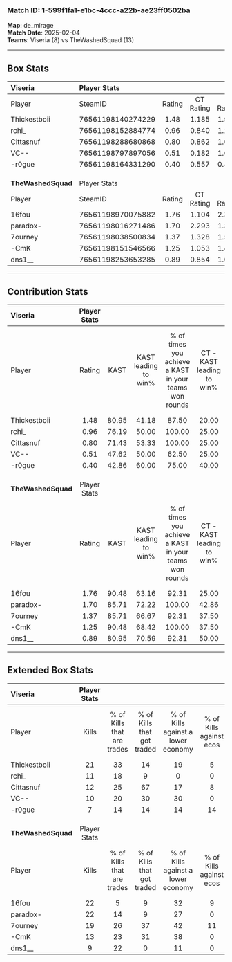 ### Match ID: 1-599f1fa1-e1bc-4ccc-a22b-ae23ff0502ba  
**Map**: de_mirage  
**Match Date**: 2025-02-04  
**Teams**: Viseria (8) vs TheWashedSquad (13)  

---  

## Box Stats  

| **Viseria**        | Player Stats      |        |           |          |       |       |       |         |        |      |     |
| :- | :- | :-: | :-: | :-: | :-: | :-: | :-: | :-: | :-: | :-: | :-: |
| Player             | SteamID           | Rating | CT Rating | T Rating | KAST  |  ADR  | Kills | Assists | Deaths | K/D  | HS% |
| Thickestboii       | 76561198140274229 |  1.48  |   1.185   |  1.995   | 80.95 | 103.4 |  21   |    3    |   15   | 1.40 | 61  |
| rchi_              | 76561198152884774 |  0.96  |   0.840   |  1.237   | 76.19 | 68.9  |  11   |    5    |   14   | 0.79 | 72  |
| Cittasnuf          | 76561198288680868 |  0.80  |   0.862   |  1.069   | 71.43 | 59.2  |  12   |    3    |   19   | 0.63 | 58  |
| VC--               | 76561198797897056 |  0.51  |   0.182   |  1.060   | 47.62 | 57.4  |  10   |    2    |   20   | 0.50 | 50  |
| -r0gue             | 76561198164331290 |  0.40  |   0.557   |  0.454   | 42.86 | 46.7  |   7   |    4    |   17   | 0.41 | 42  |
|                    |                   |        |           |          |       |       |       |         |        |      |     |
|                    |                   |        |           |          |       |       |       |         |        |      |     |
|                    |                   |        |           |          |       |       |       |         |        |      |     |
| **TheWashedSquad** | Player Stats      |        |           |          |       |       |       |         |        |      |     |
| Player             | SteamID           | Rating | CT Rating | T Rating | KAST  |  ADR  | Kills | Assists | Deaths | K/D  | HS% |
| 16fou              | 76561198970075882 |  1.76  |   1.104   |  2.300   | 90.48 | 120.4 |  22   |    6    |   11   | 2.00 | 27  |
| paradox-           | 76561198016271486 |  1.70  |   2.293   |  1.313   | 85.71 | 103.2 |  22   |    7    |   10   | 2.20 | 68  |
| 7ourney            | 76561198038500834 |  1.37  |   1.328   |  1.526   | 85.71 | 80.5  |  19   |    4    |   15   | 1.27 | 57  |
| -CmK               | 76561198151546566 |  1.25  |   1.053   |  1.479   | 90.48 | 81.1  |  13   |    7    |   12   | 1.08 | 38  |
| dns1__             | 76561198253653285 |  0.89  |   0.854   |  1.098   | 80.95 | 53.2  |   9   |    6    |   13   | 0.69 | 66  |
---  

## Contribution Stats  

| **Viseria**        | Player Stats |       |                      |                                                        |                           |                                                             |                          |                                                            |
| :- | :-: | :-: | :-: | :-: | :-: | :-: | :-: | :-: |
| Player             |    Rating    | KAST  | KAST leading to win% | % of times you achieve a KAST in your teams won rounds | CT - KAST leading to win% | CT - % of times you achieve a KAST in your teams won rounds | T - KAST leading to win% | T - % of times you achieve a KAST in your teams won rounds |
| Thickestboii       |     1.48     | 80.95 |        41.18         |                         87.50                          |           20.00           |                           100.00                            |          71.43           |                           83.33                            |
| rchi_              |     0.96     | 76.19 |        50.00         |                         100.00                         |           25.00           |                           100.00                            |          75.00           |                           100.00                           |
| Cittasnuf          |     0.80     | 71.43 |        53.33         |                         100.00                         |           25.00           |                           100.00                            |          85.71           |                           100.00                           |
| VC--               |     0.51     | 47.62 |        50.00         |                         62.50                          |           25.00           |                            50.00                            |          66.67           |                           66.67                            |
| -r0gue             |     0.40     | 42.86 |        60.00         |                         75.00                          |           40.00           |                           100.00                            |          80.00           |                           66.67                            |
|                    |              |       |                      |                                                        |                           |                                                             |                          |                                                            |
|                    |              |       |                      |                                                        |                           |                                                             |                          |                                                            |
|                    |              |       |                      |                                                        |                           |                                                             |                          |                                                            |
| **TheWashedSquad** | Player Stats |       |                      |                                                        |                           |                                                             |                          |                                                            |
| Player             |    Rating    | KAST  | KAST leading to win% | % of times you achieve a KAST in your teams won rounds | CT - KAST leading to win% | CT - % of times you achieve a KAST in your teams won rounds | T - KAST leading to win% | T - % of times you achieve a KAST in your teams won rounds |
| 16fou              |     1.76     | 90.48 |        63.16         |                         92.31                          |           25.00           |                            66.67                            |          90.91           |                           100.00                           |
| paradox-           |     1.70     | 85.71 |        72.22         |                         100.00                         |           42.86           |                           100.00                            |          90.91           |                           100.00                           |
| 7ourney            |     1.37     | 85.71 |        66.67         |                         92.31                          |           37.50           |                           100.00                            |          90.00           |                           90.00                            |
| -CmK               |     1.25     | 90.48 |        68.42         |                         100.00                         |           37.50           |                           100.00                            |          90.91           |                           100.00                           |
| dns1__             |     0.89     | 80.95 |        70.59         |                         92.31                          |           50.00           |                           100.00                            |          81.82           |                           90.00                            |
---  

## Extended Box Stats  

| **Viseria**        | Player Stats |                            |                            |                                    |                         |                              |                                 |        |                             |                                     |                          |                               |                            |
| :- | :-: | :-: | :-: | :-: | :-: | :-: | :-: | :-: | :-: | :-: | :-: | :-: | :-: |
| Player             |    Kills     | % of Kills that are trades | % of Kills that got traded | % of Kills against a lower economy | % of Kills against ecos | % of Kills that are flawless | % of Kills that are close duels | Deaths | % of Deaths that get traded | % of Deaths against a lower economy | % of Deaths against ecos | % of Deaths that are flawless | % of Deaths that are close |
| Thickestboii       |      21      |             33             |             14             |                 19                 |            5            |              48              |               10                |   15   |             13              |                  7                  |            0             |              73               |             0              |
| rchi_              |      11      |             18             |             9              |                 0                  |            0            |              55              |               18                |   14   |             14              |                 21                  |            7             |              71               |             7              |
| Cittasnuf          |      12      |             25             |             67             |                 17                 |            8            |              75              |                8                |   19   |             32              |                 16                  |            5             |              58               |             0              |
| VC--               |      10      |             20             |             30             |                 30                 |            0            |              40              |               20                |   20   |             10              |                 10                  |            5             |              85               |             0              |
| -r0gue             |      7       |             14             |             14             |                 14                 |           14            |              43              |                0                |   17   |             18              |                 12                  |            0             |              71               |             6              |
|                    |              |                            |                            |                                    |                         |                              |                                 |        |                             |                                     |                          |                               |                            |
|                    |              |                            |                            |                                    |                         |                              |                                 |        |                             |                                     |                          |                               |                            |
|                    |              |                            |                            |                                    |                         |                              |                                 |        |                             |                                     |                          |                               |                            |
| **TheWashedSquad** | Player Stats |                            |                            |                                    |                         |                              |                                 |        |                             |                                     |                          |                               |                            |
| Player             |    Kills     | % of Kills that are trades | % of Kills that got traded | % of Kills against a lower economy | % of Kills against ecos | % of Kills that are flawless | % of Kills that are close duels | Deaths | % of Deaths that get traded | % of Deaths against a lower economy | % of Deaths against ecos | % of Deaths that are flawless | % of Deaths that are close |
| 16fou              |      22      |             5              |             9              |                 32                 |            9            |              77              |                9                |   11   |             18              |                  9                  |            0             |              45               |             36             |
| paradox-           |      22      |             14             |             9              |                 27                 |            0            |              68              |                0                |   10   |             30              |                  0                  |            0             |              60               |             10             |
| 7ourney            |      19      |             26             |             37             |                 42                 |           11            |              79              |                0                |   15   |             20              |                 20                  |            0             |              80               |             7              |
| -CmK               |      13      |             23             |             31             |                 38                 |            0            |              77              |                0                |   12   |             25              |                 17                  |            0             |              50               |             8              |
| dns1__             |      9       |             22             |             0              |                 11                 |            0            |              44              |                0                |   13   |             38              |                 15                  |            0             |              62               |             0              |
